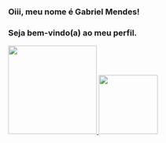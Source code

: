 ### Oiii, meu nome é Gabriel Mendes!
### Seja bem-vindo(a) ao meu perfil. 

<div>
  <a href="https://github.com/omgitsgm">
  <img height="180em" src="https://github-readme-stats.vercel.app/api?username=omgitsgm&show_icons=true&theme=dracula&include_all_commits=true&count_private=true"/>
  <img height="120em" src="https://github-readme-stats.vercel.app/api/top-langs/?username=omgitsgm&layout=compact&langs_count=7&theme=dracula"/>
</div>
